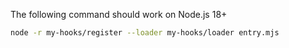 The following command should work on Node.js 18+

```sh
node -r my-hooks/register --loader my-hooks/loader entry.mjs
```
